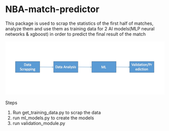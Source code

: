 # NBA-match-predictor

This package is used to scrap the statistics of the first half of matches, analyze them and use them as training data for 2 AI models(MLP neural networks & xgboost) in order to predict the final result of the match 

![This is an image](https://github.com/pickledim/NBA-match-predictor/blob/main/pipeline.jpeg)

Steps

1. Run get_training_data.py to scrap the data
2. run ml_models.py to create the models
3. run validation_module.py 
